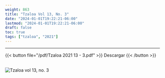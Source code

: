 ```yaml
---
weight: 863
title: "Tzaloa Vol 13, No. 3"
date: "2024-01-01T19:22:21-06:00"
lastmod: "2024-01-01T19:22:21-06:00"
draft: false
toc: true
tags: ["tzaloa", "2021"]
---
```

- - - - - - - - -
{{< button file="/pdf/Tzaloa 2021 13 - 3.pdf" >}}   Descargar {{< /button >}} 
######
![Tzaloa vol 13, no. 3](/images/portada/13-3.jpeg)